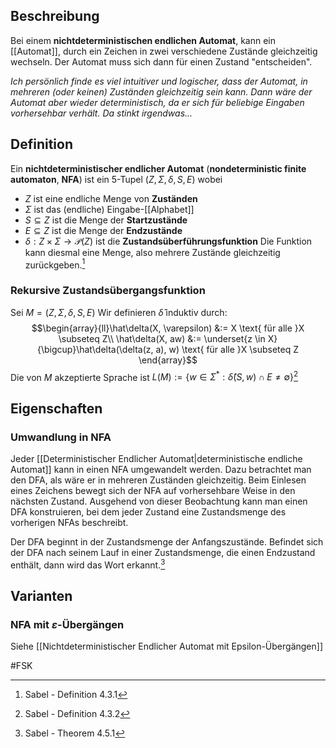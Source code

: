 ## Beschreibung
Bei einem **nichtdeterministischen endlichen Automat**, kann ein [[Automat]], durch ein Zeichen in zwei verschiedene Zustände gleichzeitig wechseln. Der Automat muss sich dann für einen Zustand "entscheiden".

*Ich persönlich finde es viel intuitiver und logischer, dass der Automat, in mehreren (oder keinen) Zuständen gleichzeitig sein kann. Dann wäre der Automat aber wieder deterministisch, da er sich für beliebige Eingaben vorhersehbar verhält.
Da stinkt irgendwas...*

## Definition
Ein **nichtdeterministischer endlicher Automat** (**nondeterministic finite automaton**, **NFA**) ist ein 5-Tupel $(Z, \Sigma, \delta, S, E)$ wobei
- $Z$ ist eine endliche Menge von **Zuständen**
- $\Sigma$ ist das (endliche) Eingabe-[[Alphabet]]
- $S \subseteq Z$ ist die Menge der **Startzustände**
- $E \subseteq Z$ ist die Menge der **Endzustände**
- $\delta: Z \times \Sigma \to \mathcal{P}(Z)$ ist die **Zustandsüberführungsfunktion**
Die Funktion kann diesmal eine Menge, also mehrere Zustände gleichzeitig zurückgeben.[^1]

### Rekursive Zustandsübergangsfunktion
Sei $M = (Z, \Sigma, \delta, S, E)$
Wir definieren $\hat\delta$ induktiv durch:
$$\begin{array}{ll}\hat\delta(X, \varepsilon) &:= X \text{ für alle }X \subseteq Z\\ \hat\delta(X, aw) &:= \underset{z \in X}{\bigcup}\hat\delta(\delta(z, a), w) \text{ für alle }X \subseteq Z \end{array}$$ Die von $M$ akzeptierte Sprache ist $L(M) := \{w \in \Sigma^*:\hat\delta(S, w) \cap E \neq \emptyset\}$[^2]


## Eigenschaften
### Umwandlung in NFA
Jeder [[Deterministischer Endlicher Automat|deterministische endliche Automat]] kann in einen NFA umgewandelt werden. 
Dazu betrachtet man den DFA, als wäre er in mehreren Zuständen gleichzeitig. Beim Einlesen eines Zeichens bewegt sich der NFA auf vorhersehbare Weise in den nächsten Zustand.
Ausgehend von dieser Beobachtung kann man einen DFA konstruieren, bei dem jeder Zustand eine Zustandsmenge des vorherigen NFAs beschreibt.

Der DFA beginnt in der Zustandsmenge der Anfangszustände.
Befindet sich der DFA nach seinem Lauf in einer Zustandsmenge, die einen Endzustand enthält, dann wird das Wort erkannt.[^3]

## Varianten
### NFA mit $\varepsilon$-Übergängen
Siehe [[Nichtdeterministischer Endlicher Automat mit Epsilon-Übergängen]]


#FSK 

[^1]: Sabel - Definition 4.3.1
[^2]: Sabel - Definition 4.3.2
[^3]: Sabel - Theorem 4.5.1